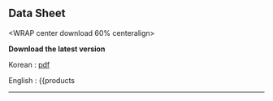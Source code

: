 
## Data Sheet


<WRAP center download 60% centeralign>
 
**Download the latest version**

Korean : [pdf](../PDF's/w6100_ds_v104k.pdf)


English : 
{{products

</WRAP>

----
